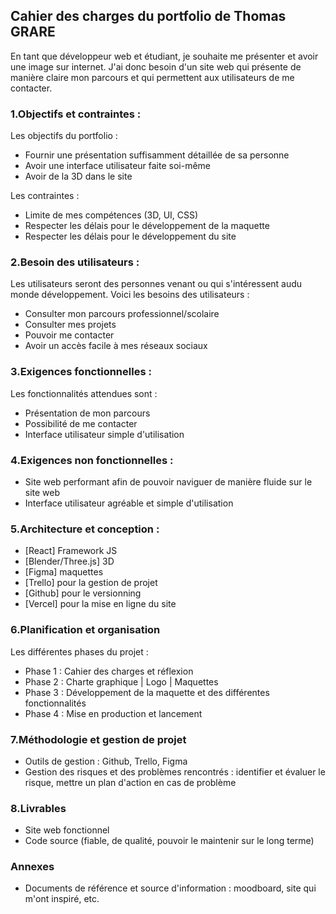 ## Cahier des charges du portfolio de Thomas GRARE

En tant que développeur web et étudiant, je souhaite me présenter et avoir une image sur internet. J'ai donc besoin d'un site web qui présente de manière claire mon parcours et qui permettent aux utilisateurs de me contacter. 

### 1.Objectifs et contraintes :

Les objectifs du portfolio :

- Fournir une présentation suffisamment détaillée de sa personne
- Avoir une interface utilisateur faite soi-même
- Avoir de la 3D dans le site

Les contraintes :

- Limite de mes compétences (3D, UI, CSS)
- Respecter les délais pour le développement de la maquette
- Respecter les délais pour le développement du site

### 2.Besoin des utilisateurs :

Les utilisateurs seront des personnes venant ou qui s'intéressent audu monde développement.
Voici les besoins des utilisateurs :

- Consulter mon parcours professionnel/scolaire 
- Consulter mes projets 
- Pouvoir me contacter 
- Avoir un accès facile à mes réseaux sociaux

### 3.Exigences fonctionnelles : 

Les fonctionnalités attendues sont :

- Présentation de mon parcours 
- Possibilité de me contacter 
- Interface utilisateur simple d'utilisation 

### 4.Exigences non fonctionnelles :

- Site web performant afin de pouvoir naviguer de manière fluide sur le site web 
- Interface utilisateur agréable et simple d'utilisation

### 5.Architecture et conception :

- [React] Framework JS
- [Blender/Three.js] 3D 
- [Figma] maquettes
- [Trello] pour la gestion de projet
- [Github] pour le versionning
- [Vercel] pour la mise en ligne du site

### 6.Planification et organisation 

Les différentes phases du projet : 

- Phase 1 : Cahier des charges et réflexion
- Phase 2 : Charte graphique | Logo | Maquettes
- Phase 3 : Développement de la maquette et des différentes fonctionnalités
- Phase 4 : Mise en production et lancement

### 7.Méthodologie et gestion de projet 

- Outils de gestion : Github, Trello, Figma
- Gestion des risques et des problèmes rencontrés : identifier et évaluer le risque, mettre un plan d'action en cas de problème

### 8.Livrables 

- Site web fonctionnel
- Code source (fiable, de qualité, pouvoir le maintenir sur le long terme)

### Annexes 

- Documents de référence et source d'information : moodboard, site qui m'ont inspiré, etc.


 